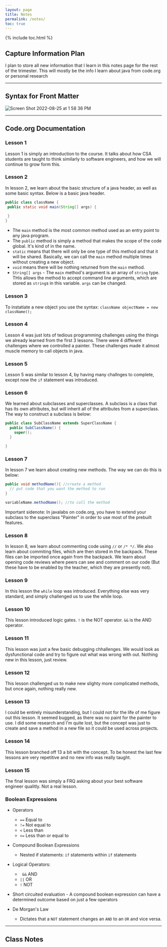 ```yaml
---
layout: page
title: Notes
permalink: /notes/
toc: true
---
```


{% include toc.html %}

## Capture Information Plan
I plan to store all new information that I learn in this notes page for the rest of the trimester. This will mostly be the info I learn about java from code.org or personal research

---

## Syntax for Front Matter

![Screen Shot 2022-08-25 at 1 58 36 PM](https://user-images.githubusercontent.com/24465360/186767931-d47f4cb3-6c7c-4d68-8b51-8bd6ee659f86.png)

--- 

## Code.org Documentation

### Lesson 1
Lesson 1 is simply an introduction to the course. It talks about how CSA students are taught to think similarly to software engineers, and how we will continue to grow form this.

### Lesson 2
 In lesson 2, we learn about the basic structure of a java header, as well as some basic syntax. Below is a basic java header.

 ```java
public class className {
  public static void main(String[] args) {
  
  }
}
 ```
 
 - The ```main``` method is the most common method used as an entry point to any java program. 
 - The ```public``` method is simply a method that makes the scope of the code global. It's kind of in the name.
 - ```static``` means that there will only be one type of this method and that it will be shared. Basically, we can call the ```main``` method multiple times without creating a new object.
 - ```void``` means there will be nothing returned from the ```main``` method.
 - ```String[] args``` - The ```main``` method's argument is an array of ```string``` type. THis allows the method to accept command line arguments, which are stored as ```string```s in this variable. ```args``` can be changed.

### Lesson 3
To instatiate a new object you use the syntax: ```className objectName = new className();```

### Lesson 4
Lesson 4 was just lots of tedious programming challenges using the things we already learned from the first 3 lessons. There were 4 different challenges where we controlled a painter. These challenges made it almost muscle memory to call objects in java.

### Lesson 5
Lesson 5 was similar to lesson 4, by having many challnges to complete, except now the ```if``` statement was introduced. 

### Lesson 6
We learned about subclasses and superclasses. A subclass is a class that has its own attributes, but will inherit all of the attributes from a superclass. The way to construct a subclass is below:

```java
public class SubClassName extends SuperClassName {
  public SubClassName() {
    super();
  }

}
```

### Lesson 7
In lesson 7 we learn about creating new methods. The way we can do this is below:

```java
public void methodName(){ //create a method
  // put code that you want the method to run
}

variableName.methodName(); //to call the method
```

Important sidenote: In javalabs on code.org, you have to extend your subclass to the superclass "Painter" in order to use most of the prebuilt features.

### Lesson 8
In lesson 8, we learn about commenting code using ```//``` or ```/* */```. We also learn about commiting files, which are then stored in the backpack. These files can be imported once again from the backpack. We learn about opening code reviews where peers can see and comment on our code (But these have to be enabled by the teacher, which they are presently not). 

### Lesson 9
In this lesson the ```while``` loop was introduced. Everything else was very standard, and simply challenged us to use the while loop.

### Lesson 10
This lesson introduced logic gates. ```!``` is the NOT operator. ```&&``` is the AND operator.

### Lesson 11
This lesson was just a few basic debugging chhallenges. We would look as dysfunctional code and try to figure out what was wrong with out. Nothing new in this lesson, just review.

### Lesson 12
This lesson challenged us to make new slighty more complicated methods, but once again, nothing really new.

### Lesson 13
I could be entirely misunderstanding, but I could not for the life of me figure out this lesson. It seemed bugged, as there was no paint for the painter to use. I did some research and I'm quite lost, but the concept was just to create and save a method in a new file so it could be used across projects.

### Lesson 14
This lesson branched off 13 a bit with the concept. To be honest the last few lessons are very repetitive and no new info was really taught.

### Lesson 15
The final lesson was simply a FRQ asking about your best software engineer qualitly. Not a real lesson.

### Boolean Expressions
* Operators
  * ```==``` Equal to
  * ```!=``` Not equal to
  * ```<``` Less than
  * ```<=``` Less than or equal to
 
 * Compound Boolean Expressions
   * Nested if statements: ```if``` statements within ```if``` statements
 * Logical Operators:
   * ``` &&``` AND
   * ```||``` OR
   * ```!``` NOT
 
 * Short circuited evaluation - A compound boolean expression can have a determined outcome based on just a few operators
 * De Morgan's Law
   * Dictates that a ```NOT``` statement changes an ```AND``` to an ```OR``` and vice versa.

---

## Class Notes
